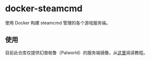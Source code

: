 # docker-steamcmd

使用 Docker 构建 steamcmd 管理的各个游戏服务端。

## 使用

目前此仓库仅提供幻兽帕鲁（Palworld）的服务端镜像，从[这里](https://blog.hentioe.dev/posts/dockerized-palworld-server.html)阅读教程。
